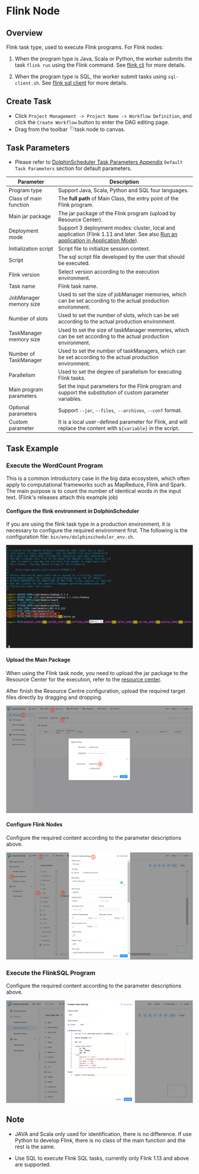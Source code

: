 # Flink Node

## Overview

Flink task type, used to execute Flink programs. For Flink nodes:

1. When the program type is Java, Scala or Python, the worker submits the task `flink run` using the Flink command. See [flink cli](https://nightlies.apache.org/flink/flink-docs-release-1.14/docs/deployment/cli/) for more details.

2. When the program type is SQL, the worker submit tasks using `sql-client.sh`. See [flink sql client](https://nightlies.apache.org/flink/flink-docs-master/docs/dev/table/sqlclient/) for more details.

## Create Task

- Click `Project Management -> Project Name -> Workflow Definition`, and click the `Create Workflow` button to enter the DAG editing page.
- Drag from the toolbar <img src="../../../../img/tasks/icons/flink.png" width="15"/>task node to canvas.

## Task Parameters

[//]: # (TODO: use the commented anchor below once our website template supports this syntax)
[//]: # (- Please refer to [DolphinScheduler Task Parameters Appendix]&#40;appendix.md#default-task-parameters&#41; `Default Task Parameters` section for default parameters.)

- Please refer to [DolphinScheduler Task Parameters Appendix](appendix.md) `Default Task Parameters` section for default parameters.

|      **Parameter**      |                                                                                                                             **Description**                                                                                                                             |
|-------------------------|-------------------------------------------------------------------------------------------------------------------------------------------------------------------------------------------------------------------------------------------------------------------------|
| Program type            | Support Java, Scala, Python and SQL four languages.                                                                                                                                                                                                                     |
| Class of main function  | The **full path** of Main Class, the entry point of the Flink program.                                                                                                                                                                                                  |
| Main jar package        | The jar package of the Flink program (upload by Resource Center).                                                                                                                                                                                                       |
| Deployment mode         | Support 3 deployment modes: cluster, local and application (Flink 1.11 and later. See also [Run an application in Application Mode](https://nightlies.apache.org/flink/flink-docs-release-1.11/ops/deployment/yarn_setup.html#run-an-application-in-application-mode)). |
| Initialization script   | Script file to initialize session context.                                                                                                                                                                                                                              |
| Script                  | The sql script file developed by the user that should be executed.                                                                                                                                                                                                      |
| Flink version           | Select version according to the execution environment.                                                                                                                                                                                                                  |
| Task name               | Flink task name.                                                                                                                                                                                                                                                        |
| JobManager memory size  | Used to set the size of jobManager memories, which can be set according to the actual production environment.                                                                                                                                                           |
| Number of slots         | Used to set the number of slots, which can be set according to the actual production environment.                                                                                                                                                                       |
| TaskManager memory size | Used to set the size of taskManager memories, which can be set according to the actual production environment.                                                                                                                                                          |
| Number of TaskManager   | Used to set the number of taskManagers, which can be set according to the actual production environment.                                                                                                                                                                |
| Parallelism             | Used to set the degree of parallelism for executing Flink tasks.                                                                                                                                                                                                        |
| Main program parameters | Set the input parameters for the Flink program and support the substitution of custom parameter variables.                                                                                                                                                              |
| Optional parameters     | Support `--jar`, `--files`,` --archives`, `--conf` format.                                                                                                                                                                                                              |
| Custom parameter        | It is a local user-defined parameter for Flink, and will replace the content with `${variable}` in the script.                                                                                                                                                          |

## Task Example

### Execute the WordCount Program

This is a common introductory case in the big data ecosystem, which often apply to computational frameworks such as MapReduce, Flink and Spark. The main purpose is to count the number of identical words in the input text. (Flink's releases attach this example job)

#### Configure the flink environment in DolphinScheduler

If you are using the flink task type in a production environment, it is necessary to configure the required environment first. The following is the configuration file: `bin/env/dolphinscheduler_env.sh`.

![demo-flink-simple](../../../../img/tasks/demo/flink_task01.png)

#### Upload the Main Package

When using the Flink task node, you need to upload the jar package to the Resource Center for the execution, refer to the [resource center](../resource/configuration.md).

After finish the Resource Centre configuration, upload the required target files directly by dragging and dropping.

![resource_upload](../../../../img/tasks/demo/upload_jar.png)

#### Configure Flink Nodes

Configure the required content according to the parameter descriptions above.

![demo-flink-simple](../../../../img/tasks/demo/flink_task02.png)

### Execute the FlinkSQL Program

Configure the required content according to the parameter descriptions above.

![demo-flink-sql-simple](../../../../img/tasks/demo/flink_sql_test.png)

## Note

- JAVA and Scala only used for identification, there is no difference. If use Python to develop Flink, there is no class of the main function and the rest is the same.

- Use SQL to execute Flink SQL tasks, currently only Flink 1.13 and above are supported.

